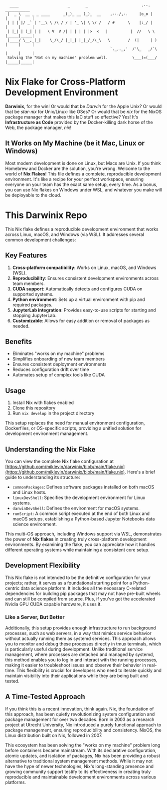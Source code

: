 
      ____                      _       _                        .--.      ___________
     |  _ \  __ _ _ ____      _(_)_ __ (_)_  __    ,--./,-.     |o_o |    |     |     |
     | | | |/ _` | '__\ \ /\ / / | '_ \| \ \/ /   / #      \    |:_/ |    |     |     |
     | |_| | (_| | |   \ V  V /| | | | | |>  <   |          |  //   \ \   |_____|_____|
     |____/ \__,_|_|    \_/\_/ |_|_| |_|_/_/\_\   \        /  (|     | )  |     |     |
                                                   `._,._,'  /'\_   _/`\  |     |     |
     Solving the "Not on my machine" problem well.           \___)=(___/  |_____|_____|

# Nix Flake for Cross-Platform Development Environment

**Darwinix**, for the win! Or would that be *Darwin* for the Apple Unix? Or would that
be *star-nix* for Unix/Linux-like OSes? Or would that be *nix* for the NixOS package
manager that makes this IaC stuff so effective? Yes! It's **Infrastructure as Code**
provided by the Docker-killing dark horse of the Web, the package manager, *nix*!

## It Works on My Machine (be it Mac, Linux or Windows)

Most modern development is done on Linux, but Macs are Unix. If you think
Homebrew and Docker are the solution, you're wrong. Welcome to the world of **Nix
Flakes**! This file defines a complete, reproducible development environment. It's
like a recipe for your perfect workspace, ensuring everyone on your team has the
exact same setup, every time. As a bonus, you can use Nix flakes on Windows
under WSL, and whatever you make will be deployable to the cloud.

# This Darwinix Repo

This Nix flake defines a reproducible development environment that works across
Linux, macOS, and Windows (via WSL). It addresses several common development
challenges:

## Key Features

1. **Cross-platform compatibility**: Works on Linux, macOS, and Windows (WSL).
2. **Reproducibility**: Ensures consistent development environments across team members.
3. **CUDA support**: Automatically detects and configures CUDA on supported systems.
4. **Python environment**: Sets up a virtual environment with pip and required packages.
5. **JupyterLab integration**: Provides easy-to-use scripts for starting and stopping JupyterLab.
6. **Customizable**: Allows for easy addition or removal of packages as needed.

## Benefits

- Eliminates "works on my machine" problems
- Simplifies onboarding of new team members
- Ensures consistent deployment environments
- Reduces configuration drift over time
- Automates setup of complex tools like CUDA

## Usage

1. Install Nix with flakes enabled
2. Clone this repository
3. Run `nix develop` in the project directory

This setup replaces the need for manual environment configuration, Dockerfiles,
or OS-specific scripts, providing a unified solution for development environment
management.

## Understanding the Nix Flake

You can view the complete Nix flake configuration at
[https://github.com/miklevin/darwinix/blob/main/flake.nix](https://github.com/miklevin/darwinix/blob/main/flake.nix).
Here's a brief guide to understanding its structure:

- `commonPackages`: Defines software packages installed on both macOS and Linux hosts.
- `linuxDevShell`: Specifies the development environment for Linux systems.
- `darwinDevShell`: Defines the environment for macOS systems.
- `runScript`: A common script executed at the end of both Linux and macOS
  setups, establishing a Python-based Jupyter Notebooks data science environment.

This multi-OS approach, including Windows support via WSL, demonstrates the
power of **Nix flakes** in creating truly cross-platform development environments.
By examining the flake, you can appreciate how it handles different operating
systems while maintaining a consistent core setup.

## Development Flexibility

This Nix flake is not intended to be the definitive configuration for your
projects; rather, it serves as a foundational starting point for a
Python-centric data science platform. It includes all the necessary C-related
dependencies for building pip packages that may not have pre-built wheels and
can still be compiled from source. Plus, if you've got the accelerated Nvidia
GPU CUDA capable hardware, it uses it.

### Like a Server, But Better

Additionally, this setup provides enough infrastructure to run background
processes, such as web servers, in a way that mimics service behavior without
actually running them as systemd services. This approach allows you to monitor
and debug these processes directly in tmux terminals, which is particularly
useful during development. Unlike traditional service management, where
processes are detached and managed by systemd, this method enables you to log in
and interact with the running processes, making it easier to troubleshoot issues
and observe their behavior in real-time. This flexibility is crucial for
developers who need to iterate quickly and maintain visibility into their
applications while they are being built and tested.

## A Time-Tested Approach

If you think this is a recent innovation, think again. Nix, the foundation of
this approach, has been quietly revolutionizing system configuration and package
management for over two decades. Born in 2003 as a research project at Utrecht
University, Nix introduced a purely functional approach to package management,
ensuring reproducibility and consistency. NixOS, the Linux distribution built on
Nix, followed in 2007. 

This ecosystem has been solving the "works on my machine" problem long before
containers became mainstream. With its declarative configuration, atomic
updates, and isolation of packages, Nix has been providing a robust alternative
to traditional system management methods. While it may not have the hype of
newer technologies, Nix's long-standing presence and growing community support
testify to its effectiveness in creating truly reproducible and maintainable
development environments across various platforms.
